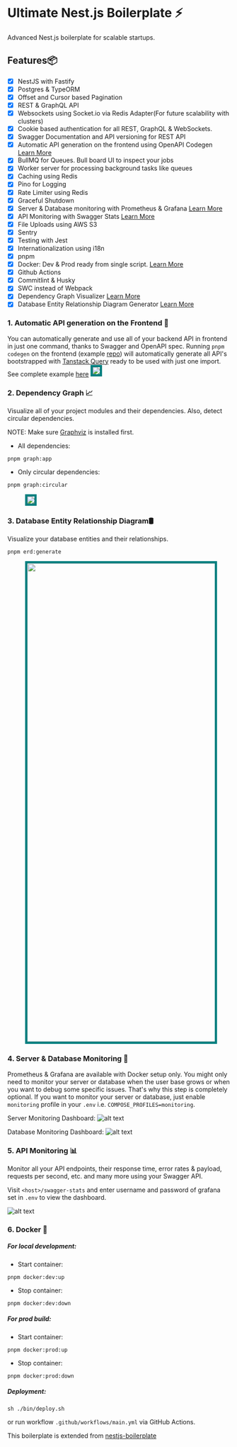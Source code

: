# Ultimate Nest.js Boilerplate ⚡

Advanced Nest.js boilerplate for scalable startups.

## Features📦

- [x] NestJS with Fastify
- [x] Postgres & TypeORM
- [x] Offset and Cursor based Pagination
- [x] REST & GraphQL API
- [x] Websockets using Socket.io via Redis Adapter(For future scalability with clusters)
- [x] Cookie based authentication for all REST, GraphQL & WebSockets.
- [x] Swagger Documentation and API versioning for REST API
- [x] Automatic API generation on the frontend using OpenAPI Codegen [Learn More](#1-automatic-api-generation-on-the-frontend-)
- [x] BullMQ for Queues. Bull board UI to inspect your jobs
- [x] Worker server for processing background tasks like queues
- [x] Caching using Redis
- [x] Pino for Logging
- [x] Rate Limiter using Redis
- [x] Graceful Shutdown
- [x] Server & Database monitoring with Prometheus & Grafana [Learn More](#4-server--database-monitoring-)
- [x] API Monitoring with Swagger Stats [Learn More](#5-api-monitoring-)
- [x] File Uploads using AWS S3
- [x] Sentry
- [x] Testing with Jest
- [x] Internationalization using i18n
- [x] pnpm
- [x] Docker: Dev & Prod ready from single script. [Learn More](#6-docker-)
- [x] Github Actions
- [x] Commitlint & Husky
- [x] SWC instead of Webpack
- [x] Dependency Graph Visualizer [Learn More](#2-dependency-graph-)
- [x] Database Entity Relationship Diagram Generator [Learn More](#3-database-entity-relationship-diagram️)

### 1. Automatic API generation on the Frontend 🚀

You can automatically generate and use all of your backend API in frontend in just one command, thanks to Swagger and OpenAPI spec. Running `pnpm codegen` on the frontend (example [repo](https://github.com/niraj-khatiwada/openapi-codegen)) will automatically generate all API's bootstrapped with [Tanstack Query](https://tanstack.com/query/latest) ready to be used with just one import. See complete example [here](https://github.com/niraj-khatiwada/openapi-codegen)
<img src="./github-assets/openapi-codegen.png" style="border: 5px solid teal;" />

### 2. Dependency Graph 📈

Visualize all of your project modules and their dependencies. Also, detect circular dependencies.

NOTE: Make sure [Graphviz](https://www.graphviz.org/) is installed first.

- All dependencies:

```
pnpm graph:app
```

- Only circular dependencies:

```
pnpm graph:circular
```

<figure>
<img src="./github-assets/graph.png" style="border: 5px solid teal" />
</figure>

### 3. Database Entity Relationship Diagram🛢️

Visualize your database entities and their relationships.

```
pnpm erd:generate
```

<figure>
<img src="./github-assets/erd.png" style="border: 5px solid teal; height: 1080px;" />
</figure>

### 4. Server & Database Monitoring 🚨

Prometheus & Grafana are available with Docker setup only. You might only need to monitor your server or database when the user base grows or when you want to debug some specific issues. That's why this step is completely optional. If you want to monitor your server or database, just enable `monitoring` profile in your `.env` i.e. `COMPOSE_PROFILES=monitoring`.

Server Monitoring Dashboard:
![alt text](./github-assets/server-monitoring.png)

Database Monitoring Dashboard:
![alt text](./github-assets/database-monitoring.png)

### 5. API Monitoring 📊

Monitor all your API endpoints, their response time, error rates & payload, requests per second, etc. and many more using your Swagger API.

Visit `<host>/swagger-stats` and enter username and password of grafana set in `.env` to view the dashboard.

![alt text](./github-assets/api-monitoring.png)

### 6. Docker 🐬

##### For local development:

- Start container:

```
pnpm docker:dev:up
```

- Stop container:

```
pnpm docker:dev:down
```

##### For prod build:

- Start container:

```
pnpm docker:prod:up
```

- Stop container:

```
pnpm docker:prod:down
```

##### Deployment:

```
sh ./bin/deploy.sh
```

or run workflow `.github/workflows/main.yml` via GitHub Actions.

This boilerplate is extended from [nestjs-boilerplate](https://github.com/vndevteam/nestjs-boilerplate?tab=readme-ov-file)
